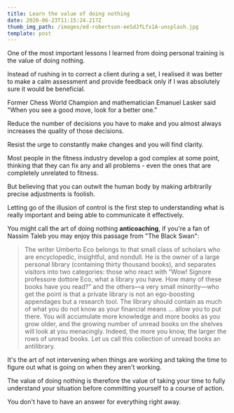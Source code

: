 ```yaml
---
title: Learn the value of doing nothing
date: 2020-06-23T11:15:24.217Z
thumb_img_path: /images/ed-robertson-eeSdJfLfx1A-unsplash.jpg
template: post
---
```

One of the most important lessons I learned from doing personal training is the value of doing nothing.

Instead of rushing in to correct a client during a set, I realised it was better to make a calm assessment and provide feedback only if I was absolutely sure it would be beneficial.

Former Chess World Champion and mathematician Emanuel Lasker said "When you see a good move, look for a better one."

Reduce the number of decisions you have to make and you almost always increases the quality of those decisions.

Resist the urge to constantly make changes and you will find clarity.

Most people in the fitness industry develop a god complex at some point, thinking that they can fix any and all problems - even the ones that are completely unrelated to fitness.

But believing that you can outwit the human body by making arbitrarily precise adjustments is foolish.

Letting go of the illusion of control is the first step to understanding what is really important and being able to communicate it effectively.

You might call the art of doing nothing **anticoaching**, if you're a fan of Nassim Taleb you may enjoy this passage from "The Black Swan":

> The writer Umberto Eco belongs to that small class of scholars who are encyclopedic, insightful, and nondull. He is the owner of a large personal library (containing thirty thousand books), and separates visitors into two categories: those who react with “Wow! Signore professore dottore Eco, what a library you have. How many of these books have you read?” and the others—a very small minority—who get the point is that a private library is not an ego-boosting appendages but a research tool. The library should contain as much of what you do not know as your financial means … allow you to put there. You will accumulate more knowledge and more books as you grow older, and the growing number of unread books on the shelves will look at you menacingly. Indeed, the more you know, the larger the rows of unread books. Let us call this collection of unread books an antilibrary.

It's the art of not intervening when things are working and taking the time to figure out what is going on when they aren't working.

The value of doing nothing is therefore the value of taking your time to fully understand your situation before committing yourself to a course of action.

You don't have to have an answer for everything right away.
